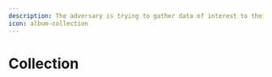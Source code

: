 ```yaml
---
description: The adversary is trying to gather data of interest to their goal.
icon: album-collection
---
```


# Collection

